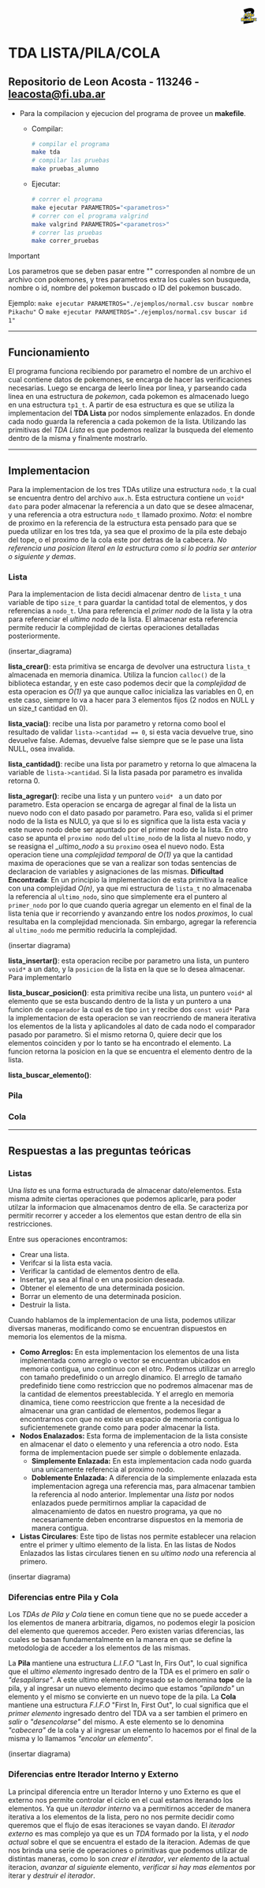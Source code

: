 <div align="right">
<img width="32px" src="img/algo2.svg">
</div>

# TDA LISTA/PILA/COLA

## Repositorio de Leon Acosta - 113246 - leacosta@fi.uba.ar 

- Para la compilacion y ejecucion del programa de provee un **makefile**.

  - Compilar:

    ```bash
    # compilar el programa
    make tda
    # compilar las pruebas
    make pruebas_alumno
    ```

  - Ejecutar:

    ```bash
    # correr el programa
    make ejecutar PARAMETROS="<parametros>"
    # correr con el programa valgrind
    make valgrind PARAMETROS="<parametros>"
    # correr las pruebas
    make correr_pruebas
    ```

> [!IMPORTANT]
> Los parametros que se deben pasar entre "" corresponden al nombre de un archivo con pokemones, y tres parametros extra los cuales son busqueda, nombre o id, nombre del pokemon buscado o ID del pokemon buscado. 
>
> Ejemplo: `make ejecutar PARAMETROS="./ejemplos/normal.csv buscar nombre Pikachu"` O `make ejecutar PARAMETROS="./ejemplos/normal.csv buscar id 1"`

---

##  Funcionamiento

El programa funciona recibiendo por parametro el nombre de un archivo el cual contiene datos de pokemones, se encarga de hacer las verificaciones necesarias.
Luego se encarga de leerlo linea por linea, y parseando cada linea en una estructura de _pokemon_, cada pokemon es almacenado luego en una estructura `tp1_t`.
A partir de esa estructura es que se utiliza la implementacion del **TDA Lista** por nodos simplemente enlazados.
En donde cada nodo guarda la referencia a cada pokemon de la lista.
Utilizando las primitivas del _TDA Lista_ es que podemos realizar la busqueda del elemento dentro de la misma y finalmente mostrarlo.

---

## Implementacion

Para la implementacion de los tres TDAs utilize una estructura `nodo_t` la cual se encuentra dentro del archivo `aux.h`.
Esta estructura contiene un `void* dato` para poder almacenar la referencia a un dato que se desee almacenar, y una referencia a otra estructura `nodo_t` llamado proximo.
_Nota_: el nombre de proximo en la referencia de la estructura esta pensado para que se pueda utilizar en los tres tda, ya sea que el proximo de la pila este debajo del tope, o el proximo de la cola este por detras de la cabecera. _No referencia una posicion literal en la estructura como si lo podria ser anterior o siguiente y demas_.

### Lista

Para la implementacion de lista decidi almacenar dentro de `lista_t` una variable de tipo `size_t` para guardar la cantidad total de elementos, y dos referencias a `nodo_t`.
Una para referencia el _primer nodo_ de la lista y la otra para referenciar el _ultimo nodo_ de la lista.
El almacenar esta referencia permite reducir la complejidad de ciertas operaciones detalladas posteriormente.

(insertar_diagrama)

**lista_crear()**: esta primitiva se encarga de devolver una estructura `lista_t` almacenada en memoria dinamica.
Utiliza la funcion `calloc()` de la biblioteca estandar, y en este caso podemos decir que la _complejidad_ de esta operacion es _O(1)_ ya que aunque calloc inicializa las variables en 0, en este caso, siempre lo va a hacer para 3 elementos fijos (2 nodos en NULL y un size_t cantidad en 0).

**lista_vacia()**: recibe una lista por parametro y retorna como bool el resultado de validar `lista->cantidad == 0`, si esta vacia devuelve true, sino devuelve false.
Ademas, devuelve false siempre que se le pase una lista NULL, osea invalida.

**lista_cantidad()**: recibe una lista por parametro y retorna lo que almacena la variable de `lista->cantidad`. Si la lista pasada por parametro es invalida retorna 0.

**lista_agregar()**: recibe una lista y un puntero `void* ` a un dato por parametro.
Esta operacion se encarga de agregar al final de la lista un nuevo nodo con el dato pasado por parametro.
Para eso, valida si el primer nodo de la lista es NULO, ya que si lo es significa que la lista esta vacia y este nuevo nodo debe ser apuntado por el primer nodo de la lista.
En otro caso se apunta el `proximo nodo` del `ultimo_nodo` de la lista al nuevo nodo, y se reasigna el __ultimo_nodo_ a su `proximo` osea el nuevo nodo.
Esta operacion tiene una _complejidad temporal_ de _O(1)_ ya que la cantidad maxima de operaciones que se van a realizar son todas sentencias de declaracion de variables y asignaciones de las mismas.
**Dificultad Encontrada**: En un principio la implementacion de esta primitiva la realice con una complejidad _O(n)_, ya que mi estructura de `lista_t` no almacenaba la referencia al `ultimo_nodo`, sino que simplemente era el puntero al `primer_nodo` por lo que cuando queria agregar un elemento en el final de la lista tenia que ir recorriendo y avanzando entre los nodos _proximos_, lo cual resultaba en la complejidad mencionada. Sin embargo, agregar la referencia al `ultimo_nodo` me permitio reducirla la complejidad.

(insertar diagrama)

**lista_insertar()**: esta operacion recibe por parametro una lista, un puntero `void*` a un dato, y la `posicion` de la lista en la que se lo desea almacenar.
Para implementarlo 

**lista_buscar_posicion()**: esta primitiva recibe una lista, un puntero `void*` al elemento que se esta buscando dentro de la lista y un puntero a una funcion de `comparador` la cual es de tipo `int` y recibe dos `const void*`
Para la implementacion de esta operacion se van reocrriendo de manera iterativa los elementos de la lista y aplicandoles al dato de cada nodo el comparador pasado por parametro. Si el mismo retorna 0, quiere decir que los elementos coinciden y por lo tanto se ha encontrado el elemento.
La funcion retorna la posicion en la que se encuentra el elemento dentro de la lista.

**lista_buscar_elemento()**:

### Pila

### Cola

---

## Respuestas a las preguntas teóricas

### Listas

Una _lista_ es una forma estructurada de almacenar dato/elementos. Esta misma admite ciertas operaciones que podemos aplicarle, para poder utilzar la informacion que almacenamos dentro de ella.
Se caracteriza por permitir recorrer y acceder a los elementos que estan dentro de ella sin restricciones.

Entre sus operaciones encontramos:

- Crear una lista.
- Verifcar si la lista esta vacia.
- Verificar la cantidad de elementos dentro de ella.
- Insertar, ya sea al final o en una posicion deseada.
- Obtener el elemento de una determinada posicion.
- Borrar un elemento de una determinada posicion.
- Destruir la lista.

Cuando hablamos de la implementacion de una lista, podemos utilizar diversas maneras, modificando como se encuentran dispuestos en memoria los elementos de la misma.

- **Como Arreglos:** En esta implementacion los elementos de una lista implementada como arreglo o vector se encuentran ubicados en memoria contigua, uno continuo con el otro. Podemos utilizar un arreglo con tamaño predefinido o un arreglo dinamico.
El arreglo de tamaño predefinido tiene como restriccion que no podremos almacenar mas de la cantidad de elementos preestablecida. Y el arreglo en memoria dinamica, tiene como reestriccion que frente a la necesidad de almacenar una gran cantidad de elementos, podemos llegar a encontrarnos con que no existe un espacio de memoria contigua lo suficientemenete grande como para poder almacenar la lista.
- **Nodos Enalazados:** Esta forma de implementacion de la lista consiste en almacenar el dato o elemento y una referencia a otro nodo. Esta forma de implementacion puede ser simple o doblemente enlazada.
    - **Simplemente Enlazada:** En esta implementacion cada nodo guarda una unicamente referencia al proximo nodo.
    - **Doblemente Enlazada:** A diferencia de la simplemente enlazada esta implementacion agrega una referencia mas, para almacenar tambien la referencia al nodo anterior.
Implementar una _lista_ por nodos enlazados puede permitirnos ampliar la capacidad de almacenamiento de datos en nuestro programa, ya que no necesariamente deben encontrarse dispuestos en la memoria de manera contigua.
- **Listas Circulares**: Este tipo de listas nos permite establecer una relacion entre el primer y ultimo elemento de la lista. En las listas de Nodos Enlazados las listas circulares tienen en su _ultimo nodo_ una referencia al primero.

(insertar diagrama)

### Diferencias entre Pila y Cola

Los _TDAs de Pila y Cola_ tiene en comun tiene que no se puede acceder a los elementos de manera arbitraria, digamos, no podemos elegir la posicion del elemento que queremos acceder.
Pero existen varias diferencias, las cuales se basan fundamentalmente en la manera en que se define la metodologia de acceder a los elementos de las mismas.

La **Pila** mantiene una estructura _L.I.F.O_ "Last In, Firs Out", lo cual significa que el _ultimo elemento_ ingresado dentro de la TDA es el primero en _salir_ o _"desapilarse"_.
A este ultimo elemento ingresado se lo denomina **tope** de la pila, y al ingresar un nuevo elemento decimo que estamos _"apilando"_ un elemento y el mismo se convierte en un nuevo tope de la pila.
La **Cola** mantiene una estructura _F.I.F.O_ "First In, First Out", lo cual significa que el _primer elemento_ ingresado dentro del TDA va a ser tambien el primero en _salir_ o _"desencolarse"_ del mismo.
A este elemento se lo denomina _"cabecera"_ de la cola y al ingresar un elemento lo hacemos por el final de la misma y lo llamamos _"encolar un elemento"_. 

(insertar diagrama)

### Diferencias entre Iterador Interno y Externo

La principal diferencia entre un Iterador Interno y uno Externo es que el externo nos permite controlar el ciclo en el cual estamos iterando los elementos.
Ya que un _iterador interno_ va a permitirnos acceder de manera iterativa a los elementos de la lista, pero no nos permite decidir como queremos que el flujo de esas iteraciones se vayan dando.
El _iterador externo_ es mas complejo ya que es un _TDA_ formado por la lista, y el _nodo actual_ sobre el que se encuentra el estado de la iteracion.
Ademas de que nos brinda una serie de operaciones o primitivas que podemos utilizar de distintas maneras, como lo son _crear el iterador_, _ver elemento_ de la actual iteracion, _avanzar al siguiente_ elemento, _verificar si hay mas elementos_ por iterar y _destruir el iterador_.
